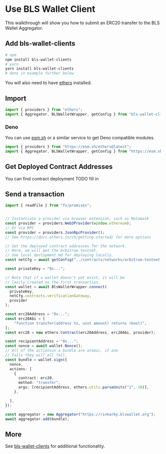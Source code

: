 # Use BLS Wallet Client

This walkthrough will show you how to submit an ERC20 transfer to the BLS Wallet Aggregator.

## Add bls-wallet-clients

```sh
# npm
npm install bls-wallet-clients
# yarn
yarn install bls-wallet-clients
# deno in example further below
```

You will also need to have [ethers](https://docs.ethers.io) installed.

## Import

```typescript
import { providers } from "ethers";
import { Aggregator, BLSWalletWrapper, getConfig } from "bls-wallet-clients";
```

### Deno

You can use [esm.sh](https://esm.sh/) or a similar service to get Deno compatible modules.

```typescript
import { providers } from "https://esm.sh/ethers@latest";
import { Aggregator, BLSWalletWrapper, getConfig } from "https://esm.sh/bls-wallet-clients@latest";
```

## Get Deployed Contract Addresses

You can find contract deployment TODO fill in

## Send a transaction

```typescript
import { readFile } from "fs/promises";


// Instantiate a provider via browser extension, such as Metamask 
const provider = providers.Web3Provider(window.ethereum);
// Or via RPC
const provider = providers.JsonRpcProvider();
// See https://docs.ethers.io/v5/getting-started/ for more options

// Get the deployed contract addresses for the network.
// Here, we will get the Arbitrum testnet.
// See local_devlopment.md for deploying locally.
const netCfg = await getConfig("../contracts/networks/arbitrum-testnet.json", async (path) => readFile(path));

const privateKey = "0x...";

// Note that if a wallet doesn't yet exist, it will be
// lazily created on the first transaction.
const wallet = await BlsWallerWrapper.connect(
  privateKey,
  netCfg.contracts.verificationGateway,
  provider
);

const erc20Address = "0x...";
const erc20Abi = [
    "function transfer(address to, uint amount) returns (bool)",
];
const erc20 = new ethers.Contract(erc20Address, erc20Abi, provider);

const recipientAddress = "0x...";
const nonce = await wallet.Nonce();
// All of the actionsin a bundle are atomic, if one
// fails they will all fail.
const bundle = wallet.sign({
  nonce,
  actions: [
    {
      contract: erc20,
      method: "transfer",
      args: [recipientAddress, ethers.utils.parseUnits("1", 18)],
    },

  ],
});

const aggregator = new Aggregator("https://rinkarby.blswallet.org");
await aggregator.add(bundle);
```

## More

See [bls-wallet-clients](../contracts/clients/) for additional functionality.